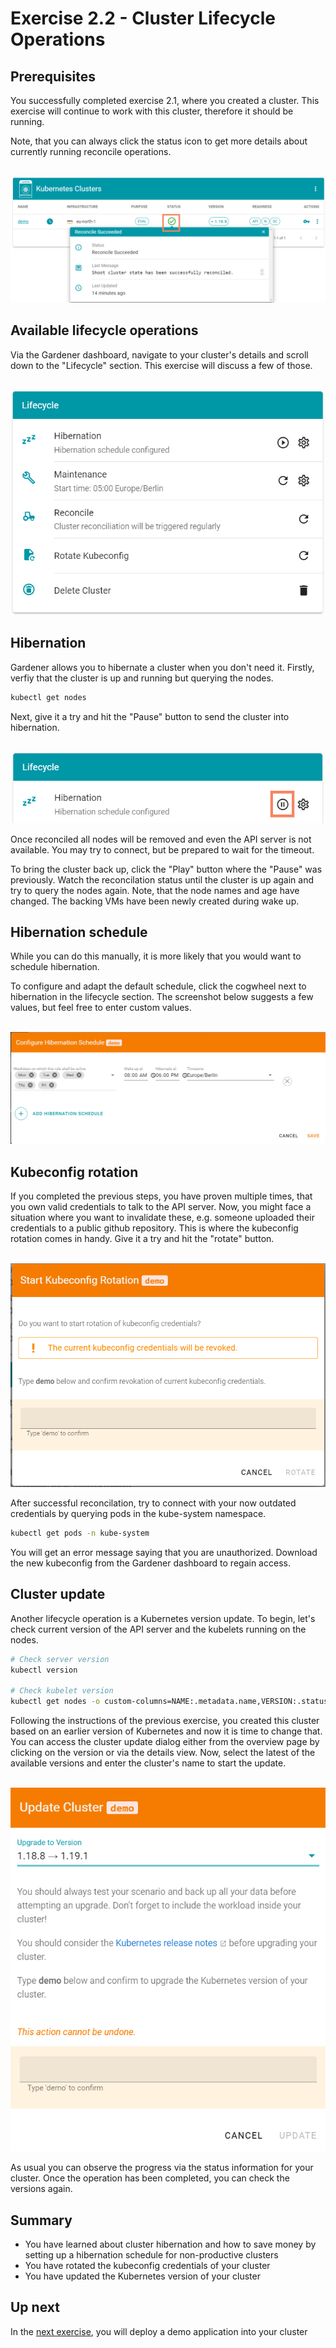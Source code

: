 # Exercise 2.2 - Cluster Lifecycle Operations

## Prerequisites
You successfully completed exercise 2.1, where you created a cluster. This exercise will continue to work with this cluster, therefore it should be running.

Note, that you can always click the status icon to get more details about currently running reconcile operations.

<br>![Reconciliation](./images/02_00_01.png)

## Available lifecycle operations
Via the Gardener dashboard, navigate to your cluster's details and scroll down to the "Lifecycle" section. This exercise will discuss a few of those.

<br>![Lifecycle Options](./images/02_02_01.png)


## Hibernation
Gardener allows you to hibernate a cluster when you don't need it. Firstly, verfiy that the cluster is up and running but querying the nodes.

```bash
kubectl get nodes
```

Next, give it a try and hit the "Pause" button to send the cluster into hibernation.

<br>![Hibernate](./images/02_02_02.png)

Once reconciled all nodes will be removed and even the API server is not available. You may try to connect, but be prepared to wait for the timeout.

To bring the cluster back up, click the "Play" button where the "Pause" was previously. Watch the reconcilation status until the cluster is up again and try to query the nodes again. Note, that the node names and age have changed. The backing VMs have been newly created during wake up.

## Hibernation schedule
While you can do this manually, it is more likely that you would want to schedule hibernation.

To configure and adapt the default schedule, click the cogwheel next to hibernation in the lifecycle section. The screenshot below suggests a few values, but feel free to enter custom values.

<br>![Hibernation Schedule](./images/02_02_03.png)

## Kubeconfig rotation
If you completed the previous steps, you have proven multiple times, that you own valid credentials to talk to the API server. Now, you might face a situation where you want to invalidate these, e.g. someone uploaded their credentials to a public github repository.  This is where the kubeconfig rotation comes in handy. Give it a try and hit the "rotate" button.

<br>![Rotate Kubeconfig](./images/02_02_04.png)

After successful reconcilation, try to connect with your now outdated credentials by querying pods in the kube-system namespace.

```bash
kubectl get pods -n kube-system
```

You will get an error message saying that you are unauthorized. Download the new kubeconfig from the Gardener dashboard to regain access.

## Cluster update
Another lifecycle operation is a Kubernetes version update. To begin, let's check current version of the API server and the kubelets running on the nodes.

```bash
# Check server version
kubectl version

# Check kubelet version
kubectl get nodes -o custom-columns=NAME:.metadata.name,VERSION:.status.nodeInfo.kubeletVersion
```

Following the instructions of the previous exercise, you created this cluster based on an earlier version of Kubernetes and now it is time to change that. You can access the cluster update dialog either from the overview page by clicking on the version or via the details view. Now, select the latest of the available versions and enter the cluster's name to start the update.

<br>![Update Cluster Version](./images/02_02_05.png)

As usual you can observe the progress via the status information for your cluster. Once the operation has been completed, you can check the versions again.

## Summary

- You have learned about cluster hibernation and how to save money by setting up a hibernation schedule for non-productive clusters
- You have rotated the kubeconfig credentials of your cluster
- You have updated the Kubernetes version of your cluster

## Up next
In the [next exercise](./03_deploy_sample_addon.md), you will deploy a demo application into your cluster
